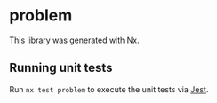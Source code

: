 # problem

This library was generated with [Nx](https://nx.dev).

## Running unit tests

Run `nx test problem` to execute the unit tests via [Jest](https://jestjs.io).

